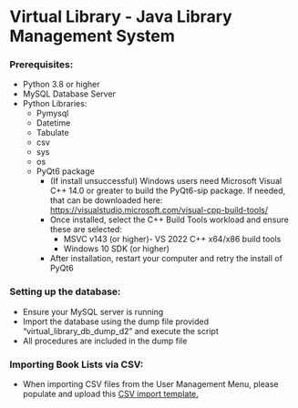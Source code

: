 # Virtual Library - Java Library Management System

### Prerequisites:
- Python 3.8 or higher
- MySQL Database Server
- Python Libraries:
  - Pymysql
  - Datetime
  - Tabulate
  - csv
  - sys
  - os
  - PyQt6 package
    - (If install unsuccessful) Windows users need Microsoft Visual C++ 14.0 or greater to build the PyQt6-sip package. If needed, that can be downloaded here: https://visualstudio.microsoft.com/visual-cpp-build-tools/
    - Once installed, select the C++ Build Tools workload and ensure these are selected:
      - MSVC v143 (or higher)- VS 2022 C++ x64/x86 build tools
      - Windows 10 SDK (or higher)
    - After installation, restart your computer and retry the install of PyQt6

### Setting up the database:
- Ensure your MySQL server is running
- Import the database using the dump file provided “virtual_library_db_dump_d2” and execute the script
- All procedures are included in the dump file

### Importing Book Lists via CSV:
- When importing CSV files from the User Management Menu, please populate and upload this [CSV import template.](https://docs.google.com/spreadsheets/d/178eVOzfZrM_9BbGejvjasOyx_5O0HJyCERbX8xg_alc/edit?gid=0#gid=0)